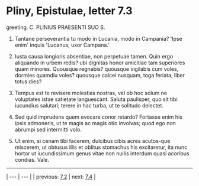 # Pliny, Epistulae, letter 7.3

greeting. C. PLINIUS PRAESENTI SUO S.



1. Tantane perseverantia tu modo in Lucania, modo in Campania? 'Ipse enim' inquis 'Lucanus, uxor Campana.'



2. Iusta causa longioris absentiae, non perpetuae tamen. Quin ergo aliquando in urbem redis? ubi dignitas honor amicitiae tam superiores quam minores. Quousque regnabis? quousque vigilabis cum voles, dormies quamdiu voles? quousque calcei nusquam, toga feriata, liber totus dies?



3. Tempus est te revisere molestias nostras, vel ob hoc solum ne voluptates istae satietate languescant. Saluta paulisper, quo sit tibi iucundius salutari; terere in hac turba, ut te solitudo delectet.



4. Sed quid imprudens quem evocare conor retardo? Fortasse enim his ipsis admoneris, ut te magis ac magis otio involvas; quod ego non abrumpi sed intermitti volo.



5. Ut enim, si cenam tibi facerem, dulcibus cibis acres acutos-que miscerem, ut obtusus illis et oblitus stomachus his excitaretur, ita nunc hortor ut iucundissimum genus vitae non nullis interdum quasi acoribus condias. Vale.



---

| --- | --- |
| previous: [7.2](../7.2/) | next: [7.4](../7.4/) |